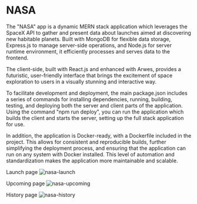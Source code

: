 # NASA
The "NASA" app is a dynamic MERN stack application which leverages the SpaceX API to gather and present data about launches aimed at discovering new habitable planets. Built with MongoDB for flexible data storage, Express.js to manage server-side operations, and Node.js for server runtime environment, it efficiently processes and serves data to the frontend.

The client-side, built with React.js and enhanced with Arwes, provides a futuristic, user-friendly interface that brings the excitement of space exploration to users in a visually stunning and interactive way.

To facilitate development and deployment, the main package.json includes a series of commands for installing dependencies, running, building, testing, and deploying both the server and client parts of the application. Using the command "npm run deploy", you can run the application which builds the client and starts the server, setting up the full stack application for use.

In addition, the application is Docker-ready, with a Dockerfile included in the project. This allows for consistent and reproducible builds, further simplifying the deployment process, and ensuring that the application can run on any system with Docker installed. This level of automation and standardization makes the application more maintainable and scalable.

Launch page
![nasa-launch](https://github.com/tomerrim/NASA/assets/126825978/8bddb2be-7404-412d-b306-e99b1926cfee)

Upcoming page
![nasa-upcoming](https://github.com/tomerrim/NASA/assets/126825978/2ab4c99c-a123-479c-a6f3-5f201c30a90d)

History page
![nasa-history](https://github.com/tomerrim/NASA/assets/126825978/3d5a05b5-58cd-4512-9d48-7356a5d7a8ba)
